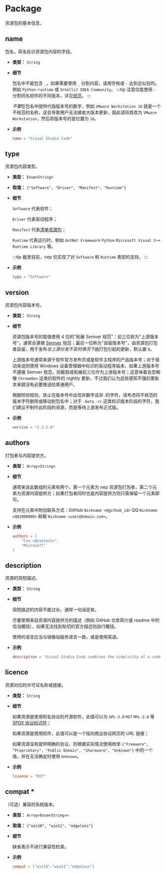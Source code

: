 # Package

资源包的基本信息。

## name

包名，简名标识资源包内容的字段。

- **类型：** `String`
- **细节**

  包名中不能包含 `_`，如果需要使用 `_` 分割内容，请用空格或 `-` 达到近似目的。例如 `Python-runtime` 或 `IntelliJ IDEA Community`。
  :::tip
  注意仅能使用 `-` 分割同名软件的不同版本，详见[规范](/misc/norm.md#使用-分割同名软件的不同版本)。
  :::

  *不要*在包名中提供代指版本号的数字，例如 `VMware Workstation 16` 就是一个不规范的名称，这会导致用户无法接收大版本更新，因此请将其改为 `VMware Workstation`，然后将版本号的首位置为 `16`。

- **示例**
  ```toml
  name = "Visual Studio Code"
  ```

## type

资源包内容类型。

- **类型：** `Enum<String>`
- **取值：** `{"Software", "Driver", "Manifest", "Runtime"}`
- **细节**

  `Software` 代表软件；

  `Driver` 代表驱动程序；

  `Manifest` 代表[清单资源包](/misc/property.md#清单资源包)；

  `Runtime` 代表运行时，例如 `dotNet Framework` `Python` `Microsoft Visual C++ Runtime Library` 等。

  :::tip
  截至目前，nep 仅实现了对 `Software` 和 `Runtime` 类型的支持。
  :::

- **示例**
  ```toml
  type = "Software"
  ```

## version

资源包内容版本号。

- **类型：** `String`
- **细节**

  资源包版本号的取值使用 4 位的"拓展 Semver 规范"：前三位称为"上游版本号"，通常会遵循 [Semver](https://semver.org/lang/zh-CN/) 规范；最后一位称为"自留版本号"，由资源包打包者自留，用于发布*在上游分发不变的情况下*由打包引起的更新，默认置 `0`。

  上游版本号通常来源于软件官方发布页或是软件主程序的产品版本号；对于驱动来说则使用 Windows 设备管理器中标识的驱动程序版本。如果上游版本号不遵循 Semver 规范，则截取或拓展前三位作为上游版本号；这意味着会忽略像 `ChromeDev` 这类的软件的 nightly 更新，不过我们认为这些感知不强的更新本来就没有必要推送给普通用户。

  根据校验规则，禁止在版本号中出现非数字且非`.`的字符，请考虑将不规范的版本字符删除或移动到包名中；对于 `-beta` `-rc` 这类标识版本阶段的字符，我们建议不制作此阶段的资源，而是等待上游发布正式版。

- **示例**
  ```toml
  version = "2.3.3.0"
  ```

## authors

打包者与内容提供方。

- **类型：** `Array<String>`
- **细节**

  通常来说此数组的元素有两个，第一个元素为 nep 资源包打包者，第二个元素为资源内容提供方；如果打包者同时也是内容提供方则只需保留一个元素即可。

  支持在元素中附加联系方式：GitHub `Nickname <@github_id>` QQ `Nickname <QQ1000000>` 邮箱 `Nickname <user@domain.com>`。

- **示例**
  ```toml
  authors = [
      "Cno <@Cnotech>",
      "Microsoft"
  ]
  ```

## description

资源的简短描述。

- **类型：** `String`
- **细节**

  简短描述的内容不能过长，通常一句话足矣。

  尽量使用来自资源内容提供方的描述（例如 GitHub 仓库简介或 readme 中的恰当概括），如果无法找到贴切的官方描述则自行概括。
  
  使用的语言应当与镜像站服务语言一致，或是使用英语。

- **示例**
  ```toml
  description = "Visual Studio Code combines the simplicity of a code editor with what developers need for their core edit-build-debug cycle."
  ```

## licence

资源对应的许可证名称或链接。

- **类型：** `String`
- **细节**

  如果资源是使用知名协议的开源软件，此值可以为 `GPL-3.0` `MIT` `MPL-2.0` 等 [SPDX 协议标识符](https://spdx.org/licenses/)；

  如果资源是商用软件，此值可以是一个指向商业协议网页的 URL 链接；

  如果资源没有提供明确的协议，则根据实际情况使用枚举 `{"Freeware", "Proprietary", "Public Domain", "Shareware", "Unknown"}` 中的一个值，并在无法确定时使用 `Unknown`。

- **示例**
  ```toml
  licence = "MIT"
  ```

## compat \*

（可选）兼容的系统版本。

- **类型：** `Array<Enum<String>>`
- **取值：** `{"win10", "win11", "edgeless"}`
- **细节**

  缺省表示不进行兼容性检查。

- **示例**
  ```toml
  compat = ["win10","win11","edgeless"]
  ```
